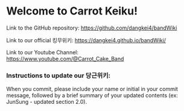 # Welcome to Carrot Keiku!

Link to the GitHub repository: https://github.com/dangkei4/bandWiki 

Link to our official 킹무위키: https://dangkei4.github.io/bandWiki/

Link to our Youtube Channel: https://www.youtube.com/@Carrot_Cake_Band

### Instructions to update our 당근위키:
When you commit, please include your name or initial in your commit message, followed by a brief summary of your updated contents (ex: JunSung - updated section 2.0).




